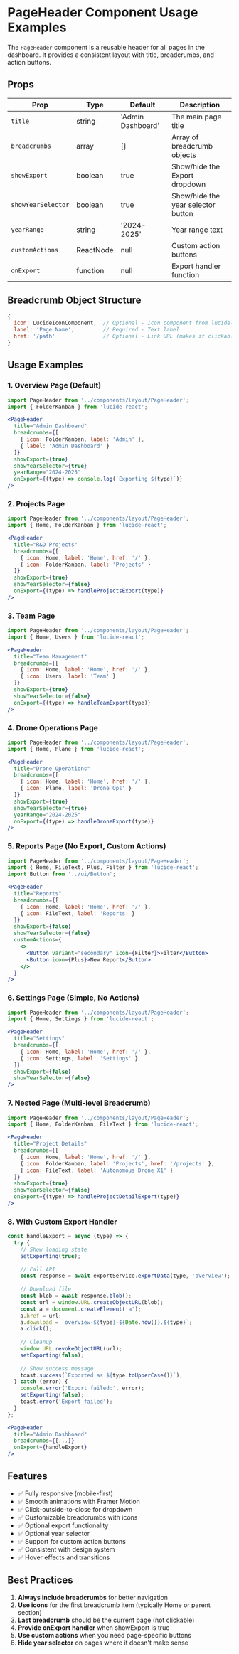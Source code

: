 # PageHeader Component Usage Examples

The `PageHeader` component is a reusable header for all pages in the dashboard. It provides a consistent layout with title, breadcrumbs, and action buttons.

## Props

| Prop | Type | Default | Description |
|------|------|---------|-------------|
| `title` | string | 'Admin Dashboard' | The main page title |
| `breadcrumbs` | array | [] | Array of breadcrumb objects |
| `showExport` | boolean | true | Show/hide the Export dropdown |
| `showYearSelector` | boolean | true | Show/hide the year selector button |
| `yearRange` | string | '2024-2025' | Year range text |
| `customActions` | ReactNode | null | Custom action buttons |
| `onExport` | function | null | Export handler function |

## Breadcrumb Object Structure

```javascript
{
  icon: LucideIconComponent,  // Optional - Icon component from lucide-react
  label: 'Page Name',         // Required - Text label
  href: '/path'               // Optional - Link URL (makes it clickable)
}
```

## Usage Examples

### 1. Overview Page (Default)
```jsx
import PageHeader from '../components/layout/PageHeader';
import { FolderKanban } from 'lucide-react';

<PageHeader
  title="Admin Dashboard"
  breadcrumbs={[
    { icon: FolderKanban, label: 'Admin' },
    { label: 'Admin Dashboard' }
  ]}
  showExport={true}
  showYearSelector={true}
  yearRange="2024-2025"
  onExport={(type) => console.log(`Exporting ${type}`)}
/>
```

### 2. Projects Page
```jsx
import PageHeader from '../components/layout/PageHeader';
import { Home, FolderKanban } from 'lucide-react';

<PageHeader
  title="R&D Projects"
  breadcrumbs={[
    { icon: Home, label: 'Home', href: '/' },
    { icon: FolderKanban, label: 'Projects' }
  ]}
  showExport={true}
  showYearSelector={false}
  onExport={(type) => handleProjectsExport(type)}
/>
```

### 3. Team Page
```jsx
import PageHeader from '../components/layout/PageHeader';
import { Home, Users } from 'lucide-react';

<PageHeader
  title="Team Management"
  breadcrumbs={[
    { icon: Home, label: 'Home', href: '/' },
    { icon: Users, label: 'Team' }
  ]}
  showExport={true}
  showYearSelector={false}
  onExport={(type) => handleTeamExport(type)}
/>
```

### 4. Drone Operations Page
```jsx
import PageHeader from '../components/layout/PageHeader';
import { Home, Plane } from 'lucide-react';

<PageHeader
  title="Drone Operations"
  breadcrumbs={[
    { icon: Home, label: 'Home', href: '/' },
    { icon: Plane, label: 'Drone Ops' }
  ]}
  showExport={true}
  showYearSelector={true}
  yearRange="2024-2025"
  onExport={(type) => handleDroneExport(type)}
/>
```

### 5. Reports Page (No Export, Custom Actions)
```jsx
import PageHeader from '../components/layout/PageHeader';
import { Home, FileText, Plus, Filter } from 'lucide-react';
import Button from '../ui/Button';

<PageHeader
  title="Reports"
  breadcrumbs={[
    { icon: Home, label: 'Home', href: '/' },
    { icon: FileText, label: 'Reports' }
  ]}
  showExport={false}
  showYearSelector={false}
  customActions={
    <>
      <Button variant="secondary" icon={Filter}>Filter</Button>
      <Button icon={Plus}>New Report</Button>
    </>
  }
/>
```

### 6. Settings Page (Simple, No Actions)
```jsx
import PageHeader from '../components/layout/PageHeader';
import { Home, Settings } from 'lucide-react';

<PageHeader
  title="Settings"
  breadcrumbs={[
    { icon: Home, label: 'Home', href: '/' },
    { icon: Settings, label: 'Settings' }
  ]}
  showExport={false}
  showYearSelector={false}
/>
```

### 7. Nested Page (Multi-level Breadcrumb)
```jsx
import PageHeader from '../components/layout/PageHeader';
import { Home, FolderKanban, FileText } from 'lucide-react';

<PageHeader
  title="Project Details"
  breadcrumbs={[
    { icon: Home, label: 'Home', href: '/' },
    { icon: FolderKanban, label: 'Projects', href: '/projects' },
    { icon: FileText, label: 'Autonomous Drone X1' }
  ]}
  showExport={true}
  showYearSelector={false}
  onExport={(type) => handleProjectDetailExport(type)}
/>
```

### 8. With Custom Export Handler
```jsx
const handleExport = async (type) => {
  try {
    // Show loading state
    setExporting(true);
    
    // Call API
    const response = await exportService.exportData(type, 'overview');
    
    // Download file
    const blob = await response.blob();
    const url = window.URL.createObjectURL(blob);
    const a = document.createElement('a');
    a.href = url;
    a.download = `overview-${type}-${Date.now()}.${type}`;
    a.click();
    
    // Cleanup
    window.URL.revokeObjectURL(url);
    setExporting(false);
    
    // Show success message
    toast.success(`Exported as ${type.toUpperCase()}`);
  } catch (error) {
    console.error('Export failed:', error);
    setExporting(false);
    toast.error('Export failed');
  }
};

<PageHeader
  title="Admin Dashboard"
  breadcrumbs={[...]}
  onExport={handleExport}
/>
```

## Features

- ✅ Fully responsive (mobile-first)
- ✅ Smooth animations with Framer Motion
- ✅ Click-outside-to-close for dropdown
- ✅ Customizable breadcrumbs with icons
- ✅ Optional export functionality
- ✅ Optional year selector
- ✅ Support for custom action buttons
- ✅ Consistent with design system
- ✅ Hover effects and transitions

## Best Practices

1. **Always include breadcrumbs** for better navigation
2. **Use icons** for the first breadcrumb item (typically Home or parent section)
3. **Last breadcrumb** should be the current page (not clickable)
4. **Provide onExport handler** when showExport is true
5. **Use custom actions** when you need page-specific buttons
6. **Hide year selector** on pages where it doesn't make sense

